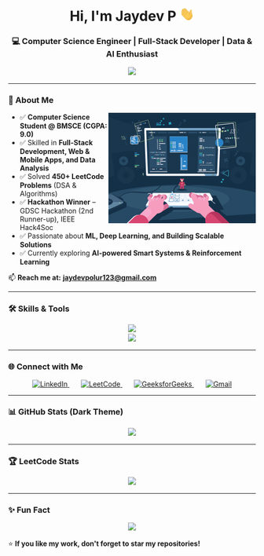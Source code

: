 <!-- Header with GIF -->
<h1 align="center">
  Hi, I'm Jaydev P
  <img src="https://raw.githubusercontent.com/ABSphreak/ABSphreak/master/gifs/Hi.gif" width="30">
</h1>

<h3 align="center">💻 Computer Science Engineer | Full-Stack Developer | Data & AI Enthusiast</h3>
<p align="center">
  <img src="https://readme-typing-svg.herokuapp.com?font=Fira+Code&size=22&pause=1000&color=00C9FF&center=true&vCenter=true&width=600&lines=Full-Stack+Developer;Machine+Learning+%26+Deep+Learning+Explorer;Passionate+about+DSA+and+Problem+Solving;Lifelong+Learner+%7C+Tech+Enthusiast" />
</p>

---

### 🧠 About Me  

<p align="center">
  <img align="right" src="https://github.com/Madhushree-S-Shetty-3/Madhushree-S-Shetty-3/blob/main/799e0d7779f6ea6c3a89885ff60c55af.gif" width="300">
  
- ✅ **Computer Science Student @ BMSCE (CGPA: 9.0)**  
- ✅ Skilled in **Full-Stack Development, Web & Mobile Apps, and Data Analysis**  
- ✅ Solved **450+ LeetCode Problems** (DSA & Algorithms)  
- ✅ **Hackathon Winner** – GDSC Hackathon (2nd Runner-up), IEEE Hack4Soc  
- ✅ Passionate about **ML, Deep Learning, and Building Scalable Solutions**  
- ✅ Currently exploring **AI-powered Smart Systems & Reinforcement Learning**  

📫 **Reach me at:** **jaydevpolur123@gmail.com**  
</p>

---

### 🛠️ Skills & Tools

<div align="center">
  <img src="https://skillicons.dev/icons?i=cpp,java,python,html,css,js,react,nodejs,express,angular" />
  <br/>
  <img src="https://skillicons.dev/icons?i=flutter,dart,mongodb,postgresql,mysql,git,github,aws,figma"/>
</div>

---

### 🌐 Connect with Me

<div align="center">
  <a href="https://linkedin.com/in/jaydevpolur123" target="_blank">
    <img src="https://skillicons.dev/icons?i=linkedin" alt="LinkedIn" />
  </a> &nbsp &nbsp &nbsp
  <a href="https://leetcode.com/u/jaydevpolur123/" target="_blank">
    <img src="https://raw.githubusercontent.com/simple-icons/simple-icons/develop/icons/leetcode.svg" width="48" height="48" alt="LeetCode"/>
  </a> &nbsp &nbsp &nbsp
  <a href="https://www.geeksforgeeks.org" target="_blank">
    <img src="https://upload.wikimedia.org/wikipedia/commons/4/43/GeeksforGeeks.svg" width="48" height="48" alt="GeeksforGeeks"/>
  </a> &nbsp &nbsp &nbsp
  <a href="mailto:jaydevpolur123@gmail.com" target="_blank">
    <img src="https://skillicons.dev/icons?i=gmail" alt="Gmail" />
  </a>
</div>

---

### 📊 GitHub Stats (Dark Theme)

<p align="center">
  <img src="https://github-readme-stats.vercel.app/api?username=jaydevpolur&show_icons=true&theme=react&hide_border=true" height="160"/>
</p>

---

### 🏆 LeetCode Stats

<p align="center">
  <img src="https://leetcard.jacoblin.cool/jaydevpolur123?theme=dark&font=Baloo%202&ext=heatmap" />
</p>

---

### ✨ Fun Fact  
<p align="center">
  <img src="https://readme-typing-svg.herokuapp.com?font=Fira+Code&size=22&pause=1000&color=00C9FF&width=435&lines=I+love+solving+DSA+problems!;Coding+is+my+superpower!;Always+curious+and+learning+new+things!" />
</p>

⭐ **If you like my work, don't forget to star my repositories!**
